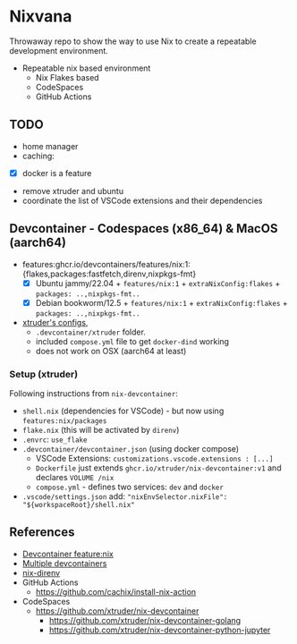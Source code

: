 # Nixvana

Throwaway repo to show the way to use Nix to create a repeatable development environment.

- Repeatable nix based environment
  - Nix Flakes based
  - CodeSpaces
  - GitHub Actions

## TODO

- home manager
- caching:
- [x] docker is a feature
- remove xtruder and ubuntu
- coordinate the list of VSCode extensions and their dependencies

## Devcontainer - Codespaces (x86_64) & MacOS (aarch64)

- features:ghcr.io/devcontainers/features/nix:1:{flakes,packages:fastfetch,direnv,nixpkgs-fmt}
  - [x] Ubuntu jammy/22.04 + `features/nix:1` + `extraNixConfig:flakes` + `packages: ..,nixpkgs-fmt..`
  - [x] Debian bookworm/12.5 + `features/nix:1` + `extraNixConfig:flakes` + `packages: ..,nixpkgs-fmt..`
- [xtruder's configs](https://github.com/xtruder/nix-devcontainer/tree/main),
  - `.devcontainer/xtruder` folder.
  - included `compose.yml` file to get `docker-dind` working
  - does not work on OSX (aarch64 at least)

### Setup (xtruder)

Following instructions from `nix-devcontainer`:

- `shell.nix` (dependencies for VSCode) - but now using `features:nix/packages`
- `flake.nix` (this will be activated by `direnv`)
- `.envrc`: `use_flake`
- `.devcontainer/devcontainer.json` (using docker compose)
  - VSCode Extensions: `customizations.vscode.extensions : [...]`
  - `Dockerfile` just extends `ghcr.io/xtruder/nix-devcontainer:v1` and declares `VOLUME /nix`
  - `compose.yml` - defines two services: `dev` and `docker`
- `.vscode/settings.json` add: `"nixEnvSelector.nixFile": "${workspaceRoot}/shell.nix"`

## References

- [Devcontainer feature:nix](https://github.com/devcontainers/features/blob/main/src/nix/README.md)
- [Multiple devcontainers](https://code.visualstudio.com/remote/advancedcontainers/configure-separate-containers)
- [nix-direnv](https://github.com/nix-community/nix-direnv)
- GitHub Actions
  - <https://github.com/cachix/install-nix-action>
- CodeSpaces
  - <https://github.com/xtruder/nix-devcontainer>
    - <https://github.com/xtruder/nix-devcontainer-golang>
    - <https://github.com/xtruder/nix-devcontainer-python-jupyter>
